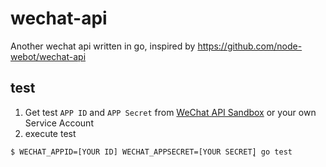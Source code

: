 # wechat-api
Another wechat api written in go, inspired by https://github.com/node-webot/wechat-api

## test

1. Get test `APP ID` and `APP Secret` from [WeChat API Sandbox](https://mp.weixin.qq.com/debug/cgi-bin/sandbox?t=sandbox/login) or your own Service Account
2. execute test
```
$ WECHAT_APPID=[YOUR ID] WECHAT_APPSECRET=[YOUR SECRET̨̨̨̨] go test
```